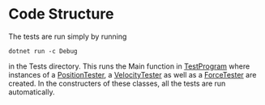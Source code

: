 # Code Structure

The tests are run simply by running 

    dotnet run -c Debug
  
in the Tests directory. This runs the Main function in [TestProgram](https://github.com/ahoefn/DustCollector/blob/main/Tests/TestProgram.cs) where instances of a [PositionTester](https://github.com/ahoefn/DustCollector/blob/main/Tests/Tester/PositionTester.cs), a [VelocityTester](https://github.com/ahoefn/DustCollector/blob/main/Tests/Tester/VelocityTester.cs)
as well as a [ForceTester](https://github.com/ahoefn/DustCollector/blob/main/Tests/Tester/ForceTester.cs) are created. In the constructers of these classes, all the tests are run automatically.
